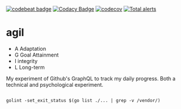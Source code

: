 [![codebeat badge](https://codebeat.co/badges/3a9a221d-8c9c-4dac-918f-05164145fafa)](https://codebeat.co/projects/github-com-mchirico-agil-master)
[![Codacy Badge](https://app.codacy.com/project/badge/Grade/d5056da89dd44b8691815af43c8972f4)](https://www.codacy.com/manual/mchirico/agil?utm_source=github.com&amp;utm_medium=referral&amp;utm_content=mchirico/agil&amp;utm_campaign=Badge_Grade)
[![codecov](https://codecov.io/gh/mchirico/agil/branch/master/graph/badge.svg)](https://codecov.io/gh/mchirico/agil)
[![Total alerts](https://img.shields.io/lgtm/alerts/g/mchirico/agil.svg?logo=lgtm&logoWidth=18)](https://lgtm.com/projects/g/mchirico/agil/alerts/)

# agil

- A Adaptation
- G Goal Attainment
- I integrity
- L Long-term

My experiment of Github's GraphQL to track my daily progress. Both a technical and psychological experiment.



```

golint -set_exit_status $(go list ./... | grep -v /vendor/)

```


